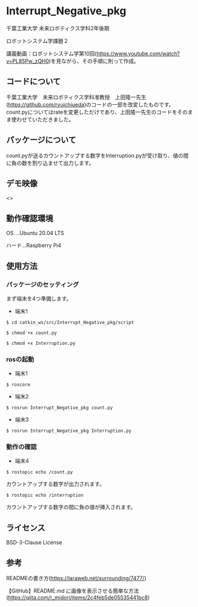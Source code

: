 # Interrupt_Negative_pkg
千葉工業大学
未来ロボティクス学科2年後期
 
ロボットシステム学課題２
 
講義動画：ロボットシステム学第10回(<https://www.youtube.com/watch?v=PL85Pw_zQH0>)を見ながら、その手順に則って作成。
 
## コードについて
千葉工業大学　未来ロボティクス学科准教授　上田隆一先生(<https://github.com/ryuichiueda>)のコードの一部を改変したものです。count.pyについてはrateを変更しただけであり、上田隆一先生のコードをそのまま使わせていただきました。

## パッケージについて
count.pyが送るカウントアップする数字をInterruption.pyが受け取り、値の間に負の数を割り込ませて出力します。

## デモ映像
<>

## 動作確認環境
OS ...Ubuntu 20.04 LTS
 
ハード...Raspberry Pi4

## 使用方法

### パッケージのセッティング
 
 まず端末を4つ準備します。
  
  * 端末1
 
```$ cd catkin_ws/src/Interrupt_Negative_pkg/script```
  
```$ chmod +x count.py```
   
```$ chmod +x Interruption.py```
    
### rosの起動
* 端末1
    
```$ roscore```
 
* 端末2
 
```$ rosrun Interrupt_Negative_pkg count.py```
 
* 端末3
 
```$ rosrun Interrupt_Negative_pkg Interruption.py```
 
### 動作の確認
* 端末4
 
```$ rostopic echo /count.py```
 
カウントアップする数字が出力されます。
 
```$ rostopic echo /interruption```
 
カウントアップする数字の間に負の値が挿入されます。
 
## ライセンス
 BSD-3-Clause License

## 参考
READMEの書き方(<https://laraweb.net/surrounding/7477/>)
 
 【GitHub】README.md に画像を表示させる簡単な方法(<https://qiita.com/r_midori/items/2c4feb5de05535441bc8>)
